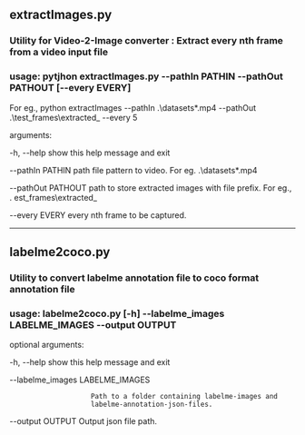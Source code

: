 ## extractImages.py
### Utility for Video-2-Image converter : Extract every nth frame from a video input file

### usage: pytjhon extractImages.py --pathIn PATHIN --pathOut PATHOUT [--every EVERY]

For eg., python extractImages --pathIn .\datasets\*.mp4 --pathOut .\test_frames\extracted_ --every 5

arguments:

  -h, --help         show this help message and exit
  
  --pathIn PATHIN    path file pattern to video. For eg. .\datasets\*.mp4
  
  --pathOut PATHOUT  path to store extracted images with file prefix. For eg.,
                     . est_frames\extracted_
                     
  --every EVERY      every nth frame to be captured.
  
***

## labelme2coco.py
### Utility to convert labelme annotation file to coco format annotation file

### usage: labelme2coco.py [-h] --labelme_images LABELME_IMAGES --output OUTPUT

optional arguments:

  -h, --help            show this help message and exit
  
  --labelme_images LABELME_IMAGES
  
                        Path to a folder containing labelme-images and
                        labelme-annotation-json-files.
                        
  --output OUTPUT       Output json file path.
